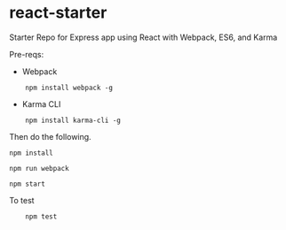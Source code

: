 # react-starter
Starter Repo for Express app using React with Webpack, ES6, and Karma

Pre-reqs:

* Webpack
```
    npm install webpack -g
```    
* Karma CLI
```
    npm install karma-cli -g
````

Then do the following.

    npm install

    npm run webpack
    
    npm start

To test
```
    npm test
```
